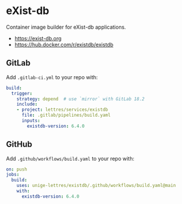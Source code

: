 # eXist-db
Container image builder for eXist-db applications.

* <https://exist-db.org>
* <https://hub.docker.com/r/existdb/existdb>

## GitLab

Add `.gitlab-ci.yml` to your repo with:

```yaml
build:
  trigger:
    strategy: depend  # use `mirror` with GitLab 18.2
    include:
    - project: lettres/services/existdb
      file: .gitlab/pipelines/build.yaml
      inputs:
        existdb-version: 6.4.0
```

## GitHub

Add `.github/workflows/build.yaml` to your repo with:

```yaml
on: push
jobs:
  build:
    uses: unige-lettres/existdb/.github/workflows/build.yaml@main
    with:
      existdb-version: 6.4.0
```
